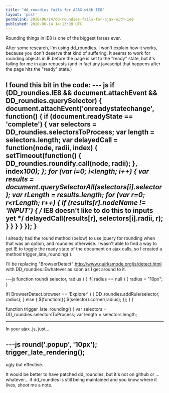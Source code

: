 ```yaml
---
title: "dd_roundies fails for AJAX with IE8"
layout: 'post'
permalink: 2010/06/14/dd-roundies-fails-for-ajax-with-ie8
published: 2010-06-14 14:13:39 UTC
---
```

Rounding things in IE8 is one of the biggest farses ever.

After some research, I'm using dd_roundies. I won't explain how it works, because you don't deserve that kind of suffering. It seems to work for rounding objects in IE before the page is set to the &quot;ready&quot; state, but it's failing for me in ajax requests (and in fact any javascript that happens after the page hits the &quot;ready&quot; state.)

I found this bit in the code:
--- js
if (DD_roundies.IE8 &amp;&amp; document.attachEvent &amp;&amp; DD_roundies.querySelector) {
	document.attachEvent('onreadystatechange', function() {
		if (document.readyState == 'complete') {
			var selectors = DD_roundies.selectorsToProcess;
			var length = selectors.length;
			var delayedCall = function(node, radii, index) {
				setTimeout(function() {
					DD_roundies.roundify.call(node, radii);
				}, index*100);
			};
			for (var i=0; i&lt;length; i++) {
				var results = document.querySelectorAll(selectors[i].selector);
				var rLength = results.length;
				for (var r=0; r&lt;rLength; r++) {
					if (results[r].nodeName != 'INPUT') { /* IE8 doesn't like to do this to inputs yet */
						delayedCall(results[r], selectors[i].radii, r);
					}
				}
			}
		}
	});
}
---

I already had the round method (below) to use jquery for rounding when that was an option, and roundies otherwise. I wasn't able to find a way to get IE to toggle the ready state of the document on ajax calls, so I created a method trigger_late_rounding( ). 

I'll be replacing &quot;BrowserDetect&quot;:http://www.quirksmode.org/js/detect.html with DD_roundies.IEwhatever as soon as I get around to it.

---js
function round( selector, radius )
{
  if( radius == null )
  {
    radius = &quot;10px&quot;;
  }

  if( BrowserDetect.browser == 'Explorer' )
  {
    DD_roundies.addRule(selector, radius);
  }
  else
  {
    $(function(){
      $(selector).corner(radius);
    });
  }
}

function trigger_late_rounding()
{
  var selectors = DD_roundies.selectorsToProcess;
  var length = selectors.length;

---

In your ajax .js, just...

---js
round('.popup', '10px');
trigger_late_rendering();
---

ugly but effective.

It would be better to have patched dd_roundies, but it's not on github or ... whatever... if dd_roundies is still being maintained and you know where it lives, shoot me a note.

